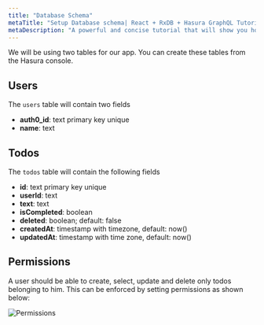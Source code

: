 ```yaml
---
title: "Database Schema"
metaTitle: "Setup Database schema| React + RxDB + Hasura GraphQL Tutorial"
metaDescription: "A powerful and concise tutorial that will show you how to build an offline first app with RxDB and Hasura."
---
```


We will be using two tables for our app. You can create these tables from the Hasura console.

## Users

The `users` table will contain two fields

- **auth0_id**: text primary key unique
- **name**: text

## Todos

The `todos` table will contain the following fields

- **id**: text primary key unique
- **userId**: text
- **text**: text
- **isCompleted**: boolean
- **deleted**: boolean; default: false
- **createdAt**: timestamp with timezone, default: now()
- **updatedAt**: timestamp with time zone, default: now()

## Permissions

A user should be able to create, select, update and delete only todos belonging to him. This can be enforced by setting permissions as shown below:

![Permissions](https://i.ibb.co/kH87TV2/Screenshot-from-2020-07-29-16-00-36.png)

